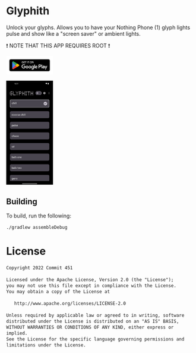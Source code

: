 # Glyphith
Unlock your glyphs. Allows you to have your Nothing Phone (1) glyph lights pulse and show like a "screen saver" or ambient lights.

❗ NOTE THAT THIS APP REQUIRES ROOT ❗

<a href="https://play.google.com/store/apps/details?id=com.commit451.glyphith"><img src="assets/google-play-badge.png" width=25% height=25%></a>

<img src="assets/screenshot-1.png" width=25% height=25%>

## Building
To build, run the following:
```bash
./gradlew assembleDebug
```

License
=======

    Copyright 2022 Commit 451

    Licensed under the Apache License, Version 2.0 (the "License");
    you may not use this file except in compliance with the License.
    You may obtain a copy of the License at

       http://www.apache.org/licenses/LICENSE-2.0

    Unless required by applicable law or agreed to in writing, software
    distributed under the License is distributed on an "AS IS" BASIS,
    WITHOUT WARRANTIES OR CONDITIONS OF ANY KIND, either express or implied.
    See the License for the specific language governing permissions and
    limitations under the License.